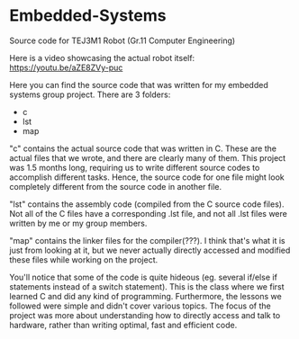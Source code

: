# Embedded-Systems
Source code for TEJ3M1 Robot (Gr.11 Computer Engineering)

Here is a video showcasing the actual robot itself: https://youtu.be/aZE8ZVy-puc

Here you can find the source code that was written for my embedded systems group project.
There are 3 folders:
- c
- lst
- map

"c" contains the actual source code that was written in C. These are the actual
files that we wrote, and there are clearly many of them. This project was 1.5 months 
long, requiring us to write different source codes to accomplish different tasks. 
Hence, the source code for one file might look completely different from the source
code in another file.

"lst" contains the assembly code (compiled from the C source code files). 
Not all of the C files have a corresponding .lst file, and not all .lst files
were written by me or my group members.

"map" contains the linker files for the compiler(???). I think that's what it is
just from looking at it, but we never actually directly accessed and modified 
these files while working on the project.


You'll notice that some of the code is quite hideous (eg. several if/else if 
statements instead of a switch statement). This is the class where we first
learned C and did any kind of programming. Furthermore, the lessons we 
followed were simple and didn't cover various topics. The focus of the 
project was more about understanding how to directly access and talk to 
hardware, rather than writing optimal, fast and efficient code.
